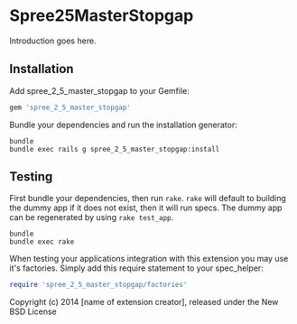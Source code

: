Spree25MasterStopgap
====================

Introduction goes here.

Installation
------------

Add spree_2_5_master_stopgap to your Gemfile:

```ruby
gem 'spree_2_5_master_stopgap'
```

Bundle your dependencies and run the installation generator:

```shell
bundle
bundle exec rails g spree_2_5_master_stopgap:install
```

Testing
-------

First bundle your dependencies, then run `rake`. `rake` will default to building the dummy app if it does not exist, then it will run specs. The dummy app can be regenerated by using `rake test_app`.

```shell
bundle
bundle exec rake
```

When testing your applications integration with this extension you may use it's factories.
Simply add this require statement to your spec_helper:

```ruby
require 'spree_2_5_master_stopgap/factories'
```

Copyright (c) 2014 [name of extension creator], released under the New BSD License
